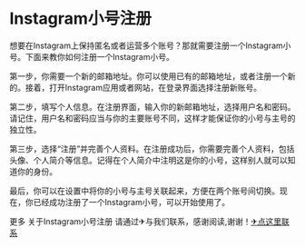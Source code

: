 # Instagram小号注册

想要在Instagram上保持匿名或者运营多个账号？那就需要注册一个Instagram小号。下面来教你如何注册一个Instagram小号。

第一步，你需要一个新的邮箱地址。你可以使用已有的邮箱地址，或者注册一个新的。接着，打开Instagram应用或者网站，在登录界面选择注册新账号。

第二步，填写个人信息。在注册界面，输入你的新邮箱地址，选择用户名和密码。请记住，用户名和密码应当与你的主要账号不同，这样才能保证你的小号与主号的独立性。

第三步，选择“注册”并完善个人资料。在注册成功后，你需要完善个人资料，包括头像、个人简介等信息。记得在个人简介中注明这是你的小号，这样别人就可以知道你的身份。

最后，你可以在设置中将你的小号与主号关联起来，方便在两个账号间切换。现在，你已经成功注册了一个Instagram小号，可以开始使用了。

更多 关于Instagram小号注册 请通过✈与我们联系，感谢阅读,谢谢！[✈点这里联系](https://1.k02.cc)